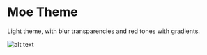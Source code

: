# Moe Theme

Light theme, with blur transparencies and red tones with gradients.

![alt text](https://i.imgur.com/tkuX89c.jpg)
